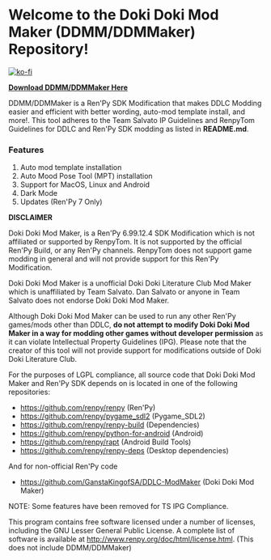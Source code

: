 # Welcome to the Doki Doki Mod Maker (DDMM/DDMMaker) Repository!

[![ko-fi](https://www.ko-fi.com/img/githubbutton_sm.svg)](https://ko-fi.com/K3K22K8SU)

**[Download DDMM/DDMMaker Here](https://github.com/GanstaKingofSA/DDLC-ModMaker/releases)**

DDMM/DDMMaker is a Ren'Py SDK Modification that makes DDLC Modding easier and efficient with better wording, auto-mod template install, and more!. This tool adheres to the Team Salvato IP Guidelines and RenpyTom Guidelines for DDLC and Ren'Py SDK modding as listed in **README.md**.

### **Features**

1. Auto mod template installation
2. Auto Mood Pose Tool (MPT) installation
3. Support for MacOS, Linux and Android
4. Dark Mode
5. Updates (Ren'Py 7 Only)

**DISCLAIMER**

Doki Doki Mod Maker, is a Ren'Py 6.99.12.4 SDK Modification which is not affiliated or supported by RenpyTom. It is not supported by the official Ren'Py Build, or any Ren'Py channels. RenpyTom does not support game modding in general and will not provide support for this Ren'Py Modification.

Doki Doki Mod Maker is a unofficial Doki Doki Literature Club Mod Maker which is unaffiliated by Team Salvato. Dan Salvato or anyone in Team Salvato does not endorse Doki Doki Mod Maker.

Although Doki Doki Mod Maker can be used to run any other Ren'Py games/mods other than DDLC, **do not attempt to modify Doki Doki Mod Maker in a way for modding other games without developer permission** as it can violate Intellectual Property Guidelines (IPG). Please note that the creator of this tool will not provide support for modifications outside of Doki Doki Literature Club.

For the purposes of LGPL compliance, all source code that Doki Doki Mod Maker and Ren'Py SDK depends
on is located in one of the following repositories:

- https://github.com/renpy/renpy (Ren'Py)
- https://github.com/renpy/pygame_sdl2 (Pygame_SDL2)
- https://github.com/renpy/renpy-build (Dependencies)
- https://github.com/renpy/python-for-android (Android)
- https://github.com/renpy/rapt (Android Build Tools)
- https://github.com/renpy/renpy-deps (Desktop dependencies)

And for non-official Ren'Py code

- https://github.com/GanstaKingofSA/DDLC-ModMaker (Doki Doki Mod Maker)

NOTE: Some features have been removed for TS IPG Compliance.

This program contains free software licensed under a number of licenses, including the GNU Lesser General Public License. A complete list of software is available at http://www.renpy.org/doc/html/license.html.
(This does not include DDMM/DDMMaker)
